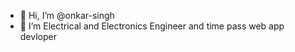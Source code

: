 - 👋 Hi, I’m @onkar-singh
- 👀 I’m Electrical and Electronics Engineer and time pass web app devloper


<!---
onkar-singh/onkar-singh is a ✨ special ✨ repository because its `README.md` (this file) appears on your GitHub profile.
You can click the Preview link to take a look at your changes.
--->
